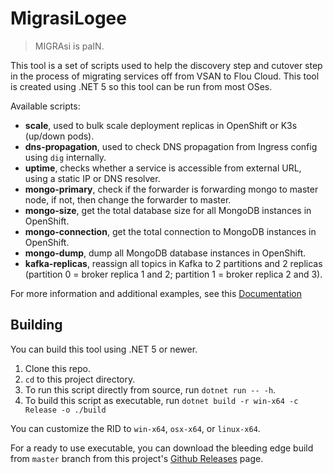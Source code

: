 ﻿# MigrasiLogee

> MIGRAsi is paIN.

This tool is a set of scripts used to help the discovery step and cutover step
in the process of migrating services off from VSAN to Flou Cloud. This tool is
created using .NET 5 so this tool can be run from most OSes.

Available scripts:

- **scale**, used to bulk scale deployment replicas in OpenShift or K3s (up/down pods).
- **dns-propagation**, used to check DNS propagation from Ingress config using `dig`
  internally.
- **uptime**, checks whether a service is accessible from external URL, using a static
  IP or DNS resolver.
- **mongo-primary**, check if the forwarder is forwarding mongo to master node, if not, then change the forwarder to master.
- **mongo-size**, get the total database size for all MongoDB instances in OpenShift.
- **mongo-connection**, get the total connection to MongoDB instances in OpenShift.
- **mongo-dump**, dump all MongoDB database instances in OpenShift.
- **kafka-replicas**, reassign all topics in Kafka to 2 partitions and 2 replicas (partition 0 = broker replica 1 and 2; partition 1 = broker replica 2 and 3).

For more information and additional examples, see this [Documentation](https://docs.google.com/document/d/1OkI_4D7qvCb4C3my7KNeFEaZsQRF8XV5PlcDmZ0ZGyg/edit)

## Building

You can build this tool using .NET 5 or newer.

1. Clone this repo.
2. `cd` to this project directory.
3. To run this script directly from source, run `dotnet run -- -h`.
4. To build this script as executable, run `dotnet build -r win-x64 -c Release -o ./build`

You can customize the RID to `win-x64`, `osx-x64`, or `linux-x64`.

For a ready to use executable, you can download the bleeding edge build from `master`
branch from this project's [Github Releases](https://github.com/fahminlb33/MigrasiLogee/releases)
 page.
